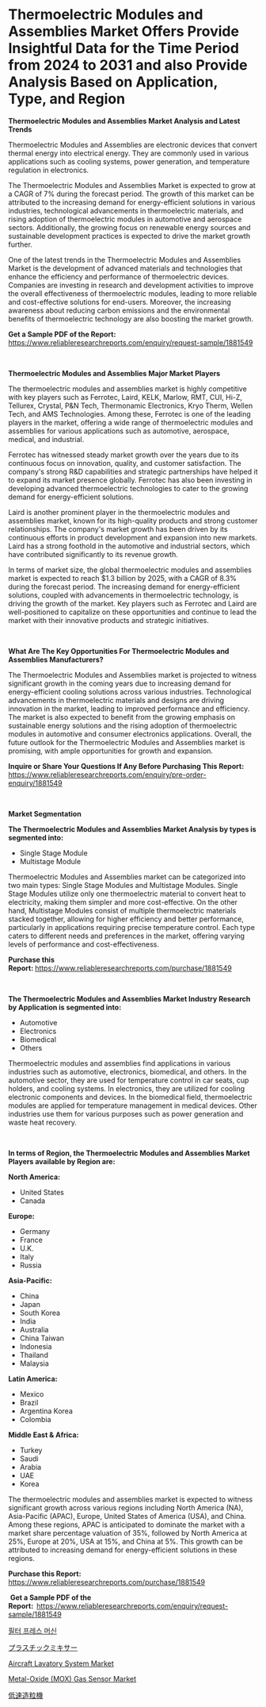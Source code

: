 <p><h1>Thermoelectric Modules and Assemblies Market Offers Provide Insightful Data for the Time Period from 2024 to 2031 and also Provide Analysis Based on Application, Type, and Region</h1></p><p><strong>Thermoelectric Modules and Assemblies Market Analysis and Latest Trends</strong></p>
<p><p>Thermoelectric Modules and Assemblies are electronic devices that convert thermal energy into electrical energy. They are commonly used in various applications such as cooling systems, power generation, and temperature regulation in electronics.</p><p>The Thermoelectric Modules and Assemblies Market is expected to grow at a CAGR of 7% during the forecast period. The growth of this market can be attributed to the increasing demand for energy-efficient solutions in various industries, technological advancements in thermoelectric materials, and rising adoption of thermoelectric modules in automotive and aerospace sectors. Additionally, the growing focus on renewable energy sources and sustainable development practices is expected to drive the market growth further.</p><p>One of the latest trends in the Thermoelectric Modules and Assemblies Market is the development of advanced materials and technologies that enhance the efficiency and performance of thermoelectric devices. Companies are investing in research and development activities to improve the overall effectiveness of thermoelectric modules, leading to more reliable and cost-effective solutions for end-users. Moreover, the increasing awareness about reducing carbon emissions and the environmental benefits of thermoelectric technology are also boosting the market growth.</p></p>
<p><strong>Get a Sample PDF of the Report:&nbsp;</strong> <a href="https://www.reliableresearchreports.com/enquiry/request-sample/1881549">https://www.reliableresearchreports.com/enquiry/request-sample/1881549</a></p>
<p>&nbsp;</p>
<p><strong>Thermoelectric Modules and Assemblies Major Market Players</strong></p>
<p><p>The thermoelectric modules and assemblies market is highly competitive with key players such as Ferrotec, Laird, KELK, Marlow, RMT, CUI, Hi-Z, Tellurex, Crystal, P&N Tech, Thermonamic Electronics, Kryo Therm, Wellen Tech, and AMS Technologies. Among these, Ferrotec is one of the leading players in the market, offering a wide range of thermoelectric modules and assemblies for various applications such as automotive, aerospace, medical, and industrial.</p><p>Ferrotec has witnessed steady market growth over the years due to its continuous focus on innovation, quality, and customer satisfaction. The company's strong R&D capabilities and strategic partnerships have helped it to expand its market presence globally. Ferrotec has also been investing in developing advanced thermoelectric technologies to cater to the growing demand for energy-efficient solutions.</p><p>Laird is another prominent player in the thermoelectric modules and assemblies market, known for its high-quality products and strong customer relationships. The company's market growth has been driven by its continuous efforts in product development and expansion into new markets. Laird has a strong foothold in the automotive and industrial sectors, which have contributed significantly to its revenue growth.</p><p>In terms of market size, the global thermoelectric modules and assemblies market is expected to reach $1.3 billion by 2025, with a CAGR of 8.3% during the forecast period. The increasing demand for energy-efficient solutions, coupled with advancements in thermoelectric technology, is driving the growth of the market. Key players such as Ferrotec and Laird are well-positioned to capitalize on these opportunities and continue to lead the market with their innovative products and strategic initiatives.</p></p>
<p>&nbsp;</p>
<p><strong>What Are The Key Opportunities For Thermoelectric Modules and Assemblies Manufacturers?</strong></p>
<p><p>The Thermoelectric Modules and Assemblies market is projected to witness significant growth in the coming years due to increasing demand for energy-efficient cooling solutions across various industries. Technological advancements in thermoelectric materials and designs are driving innovation in the market, leading to improved performance and efficiency. The market is also expected to benefit from the growing emphasis on sustainable energy solutions and the rising adoption of thermoelectric modules in automotive and consumer electronics applications. Overall, the future outlook for the Thermoelectric Modules and Assemblies market is promising, with ample opportunities for growth and expansion.</p></p>
<p><strong>Inquire or Share Your Questions If Any Before Purchasing This Report:</strong> <a href="https://www.reliableresearchreports.com/enquiry/pre-order-enquiry/1881549">https://www.reliableresearchreports.com/enquiry/pre-order-enquiry/1881549</a></p>
<p>&nbsp;</p>
<p><strong>Market Segmentation</strong></p>
<p><strong>The Thermoelectric Modules and Assemblies Market Analysis by types is segmented into:</strong></p>
<p><ul><li>Single Stage Module</li><li>Multistage Module</li></ul></p>
<p><p>Thermoelectric Modules and Assemblies market can be categorized into two main types: Single Stage Modules and Multistage Modules. Single Stage Modules utilize only one thermoelectric material to convert heat to electricity, making them simpler and more cost-effective. On the other hand, Multistage Modules consist of multiple thermoelectric materials stacked together, allowing for higher efficiency and better performance, particularly in applications requiring precise temperature control. Each type caters to different needs and preferences in the market, offering varying levels of performance and cost-effectiveness.</p></p>
<p><strong>Purchase this Report:&nbsp;</strong><a href="https://www.reliableresearchreports.com/purchase/1881549">https://www.reliableresearchreports.com/purchase/1881549</a></p>
<p>&nbsp;</p>
<p><strong>The Thermoelectric Modules and Assemblies Market Industry Research by Application is segmented into:</strong></p>
<p><ul><li>Automotive</li><li>Electronics</li><li>Biomedical</li><li>Others</li></ul></p>
<p><p>Thermoelectric modules and assemblies find applications in various industries such as automotive, electronics, biomedical, and others. In the automotive sector, they are used for temperature control in car seats, cup holders, and cooling systems. In electronics, they are utilized for cooling electronic components and devices. In the biomedical field, thermoelectric modules are applied for temperature management in medical devices. Other industries use them for various purposes such as power generation and waste heat recovery.</p></p>
<p>&nbsp;</p>
<p><strong>In terms of Region, the Thermoelectric Modules and Assemblies Market Players available by Region are:</strong></p>
<p>
    <p> <strong> North America: </strong>
        <ul>
            <li>United States</li>
            <li>Canada</li>
        </ul>
        </p> 
    <p> <strong> Europe: </strong>
        <ul>
            <li>Germany</li>
            <li>France</li>
            <li>U.K.</li>
            <li>Italy</li>
            <li>Russia</li>
        </ul>
        </p> 
    <p> <strong> Asia-Pacific: </strong>
        <ul>
            <li>China</li>
            <li>Japan</li>
            <li>South Korea</li>
            <li>India</li>
            <li>Australia</li>
            <li>China Taiwan</li>
            <li>Indonesia</li>
            <li>Thailand</li>
            <li>Malaysia</li>
        </ul>
        </p> 
    <p> <strong> Latin America: </strong>
        <ul>
            <li>Mexico</li>
            <li>Brazil</li>
            <li>Argentina Korea</li>
            <li>Colombia</li>
        </ul>
        </p> 
    <p> <strong> Middle East & Africa: </strong>
        <ul>
            <li>Turkey</li>
            <li>Saudi</li>
            <li>Arabia</li>
            <li>UAE</li>
            <li>Korea</li>
        </ul>
    </p>
    </p>
<p><p>The thermoelectric modules and assemblies market is expected to witness significant growth across various regions including North America (NA), Asia-Pacific (APAC), Europe, United States of America (USA), and China. Among these regions, APAC is anticipated to dominate the market with a market share percentage valuation of 35%, followed by North America at 25%, Europe at 20%, USA at 15%, and China at 5%. This growth can be attributed to increasing demand for energy-efficient solutions in these regions.</p></p>
<p><strong>Purchase this Report: </strong><a href="https://www.reliableresearchreports.com/purchase/1881549">https://www.reliableresearchreports.com/purchase/1881549</a></p>
<p>&nbsp;<strong>Get a Sample PDF of the Report:&nbsp;&nbsp;</strong><a href="https://www.reliableresearchreports.com/enquiry/request-sample/1881549">https://www.reliableresearchreports.com/enquiry/request-sample/1881549</a></p>
<p><strong></strong></p>
<p><p><a href="https://github.com/Skyleitney456456/Market-Research-Report-List-1/blob/main/701668112845.md">필터 프레스 머신</a></p><p><a href="https://github.com/cnnriuez22368/Market-Research-Report-List-1/blob/main/237881113863.md">プラスチックミキサー</a></p><p><a href="https://issuu.com/reportprime-2/docs/aircraft-lavatory-system-market-size-2030.pptx">Aircraft Lavatory System Market</a></p><p><a href="https://github.com/jsmusil/Market-Research-Report-List-2/blob/main/metal-oxide-mox-gas-sensor-market.md">Metal-Oxide (MOX) Gas Sensor Market</a></p><p><a href="https://github.com/LeanneBruen2023/Market-Research-Report-List-1/blob/main/938223413864.md">低速造粒機</a></p></p>